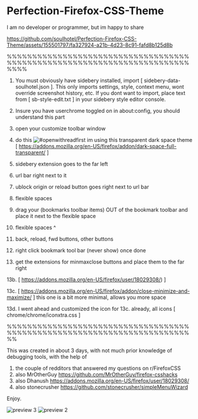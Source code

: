 # Perfection-Firefox-CSS-Theme
I am no developer or programmer, but im happy to share



https://github.com/soulhotel/Perfection-Firefox-CSS-Theme/assets/155501797/fa327924-a21b-4d23-8c91-fafd8b125d8b



%%%%%%%%%%%%%%%%%%%%%%%%%%%%%%%%%%%%%%%%%%%%%%%%%%%%%%%%%%%%%%%%%%%%%%%%%%%%

1. You must obviously have sidebery installed, import [ sidebery-data-soulhotel.json ].
This only imports settings, style, context menu, wont override screenshot history, etc.
If you dont want to import, place text from [ sb-style-edit.txt ] in your sidebery style editor console.

2. Insure you have userchrome toggled on in about:config, you should understand this part

3. open your customize toolbar window
4. do this
 ![#openwithreadfirst](https://github.com/soulhotel/Perfection-Firefox-CSS-Theme/assets/155501797/aa31f580-f29c-4446-990e-399263849aa3)
im using this transparent dark space theme [ https://addons.mozilla.org/en-US/firefox/addon/dark-space-full-transparent/ ]

5. sidebery extension goes to the far left
6. url bar right next to it
7. ublock origin or reload button goes right next to url bar
8. flexible spaces
9. drag your (bookmarks toolbar items) OUT of the bookmark toolbar and place it next to the flexible space
10. flexible spaces ^
11. back, reload, fwd buttons, other buttons
12. right click bookmark tool bar (never show) once done
13. get the extensions for minmaxclose buttons and place them to the far right
    
13b. [ https://addons.mozilla.org/en-US/firefox/user/18029308/) ]

13c. [ https://addons.mozilla.org/en-US/firefox/addon/close-minimize-and-maximize/ ]
this one is a bit more minimal, allows you more space

13d. I went ahead and customized the icon for 13c. already, all icons [ chrome/chrome/iconxtra.css ]

%%%%%%%%%%%%%%%%%%%%%%%%%%%%%%%%%%%%%%%%%%%%%%%%%%%%%%%%%%%%%%%%%%%%%%%%%%

This was created in about 3 days, with not much prior knowledge of debugging tools,
with the help of

1. the couple of redditors that answered my questions on r/FirefoxCSS
2. also MrOtherGuy https://github.com/MrOtherGuy/firefox-csshacks
3. also Dhanush https://addons.mozilla.org/en-US/firefox/user/18029308/
4. also stonecrusher https://github.com/stonecrusher/simpleMenuWizard

Enjoy.

![preview 3](https://github.com/soulhotel/Perfection-Firefox-CSS-Theme/assets/155501797/df6a7f7f-e5b5-4924-9268-010542f9fb69)
![preview 2](https://github.com/soulhotel/Perfection-Firefox-CSS-Theme/assets/155501797/551e7a35-45b9-48b9-9b5f-6be440913ae3)
